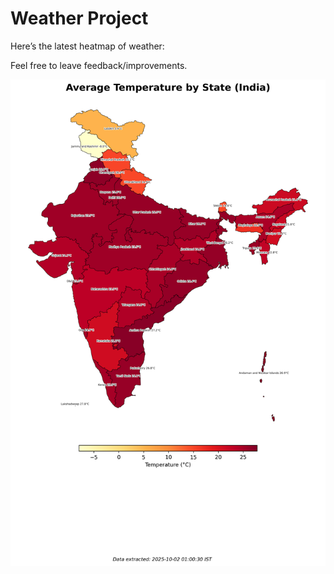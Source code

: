 # Weather Project

Here’s the latest heatmap of weather:

Feel free to leave feedback/improvements.

![India Heatmap](docs/assets/india_heatmap.png?v=DD8158)
